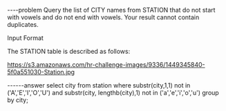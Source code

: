 ----problem
Query the list of CITY names from STATION that do not start with vowels and do not end with vowels. Your result cannot contain duplicates.

Input Format

The STATION table is described as follows:

https://s3.amazonaws.com/hr-challenge-images/9336/1449345840-5f0a551030-Station.jpg

------answer
select city
from station
where substr(city,1,1) not in ('A','E','I','O','U')
and substr(city, lengthb(city),1) not in ('a','e','i','o','u')
group by city;